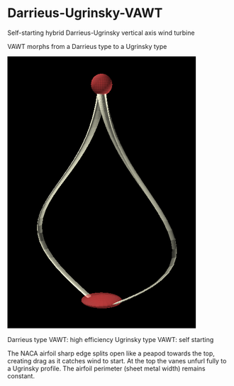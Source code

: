 # Darrieus-Ugrinsky-VAWT
Self-starting hybrid Darrieus-Ugrinsky vertical axis wind turbine

VAWT morphs from a Darrieus type to a Ugrinsky type

![Darrieus-Ugrinsky](./darrieus_ugrinsky.png)

Darrieus type VAWT: high efficiency
Ugrinsky type VAWT: self starting

The NACA airfoil sharp edge splits open like a peapod
towards the top, creating drag as it catches wind to start.
At the top the vanes unfurl fully to a Ugrinsky profile.
The airfoil perimeter (sheet metal width) remains constant.
